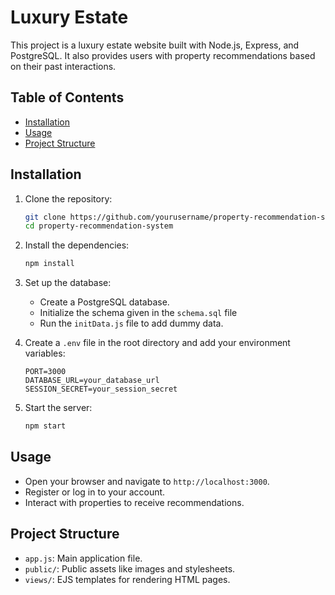 # Luxury Estate

This project is a luxury estate website built with Node.js, Express, and PostgreSQL. It also provides users with property recommendations based on their past interactions.

## Table of Contents

- [Installation](#installation)
- [Usage](#usage)
- [Project Structure](#project-structure)

## Installation

1. Clone the repository:
    ```sh
    git clone https://github.com/yourusername/property-recommendation-system.git
    cd property-recommendation-system
    ```

2. Install the dependencies:
    ```sh
    npm install
    ```

3. Set up the database:
    - Create a PostgreSQL database.
	- Initialize the schema given in the `schema.sql` file
    - Run the `initData.js` file to add dummy data.

4. Create a `.env` file in the root directory and add your environment variables:
    ```env
    PORT=3000
    DATABASE_URL=your_database_url
	SESSION_SECRET=your_session_secret
    ```

5. Start the server:
    ```sh
    npm start
    ```

## Usage

- Open your browser and navigate to `http://localhost:3000`.
- Register or log in to your account.
- Interact with properties to receive recommendations.

## Project Structure
- `app.js`: Main application file.
- `public/`: Public assets like images and stylesheets.
- `views/`: EJS templates for rendering HTML pages.
